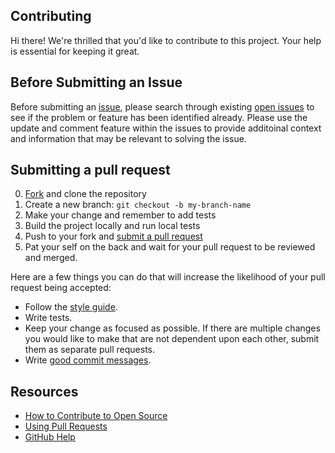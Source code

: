 [fork]: https://docs.github.com/en/github/getting-started-with-github/quickstart/fork-a-repo
[pr]: https://docs.github.com/en/github/collaborating-with-issues-and-pull-requests/proposing-changes-to-your-work-with-pull-requests/about-pull-requests
[issue]: https://docs.github.com/en/github/managing-your-work-on-github/managing-your-work-with-issues-and-pull-requests/about-issues
[open issues]: https://github.com/maxtassano/oss-enterprise/issues
[style guide]: https://styleguide.github.com/

## Contributing

Hi there! We're thrilled that you'd like to contribute to this project. Your help is essential for keeping it great.


## Before Submitting an Issue

Before submitting an [issue][issue], please search through existing [open issues] to see if the problem or feature has been identified already. Please use the update and comment feature within the issues to provide additoinal context and information that may be relevant to solving the issue.

## Submitting a pull request

0. [Fork][fork] and clone the repository
0. Create a new branch: `git checkout -b my-branch-name`
0. Make your change and remember to add tests
0. Build the project locally and run local tests
0. Push to your fork and [submit a pull request][pr]
0. Pat your self on the back and wait for your pull request to be reviewed and merged.

Here are a few things you can do that will increase the likelihood of your pull request being accepted:

- Follow the [style guide].
- Write tests.
- Keep your change as focused as possible. If there are multiple changes you would like to make that are not dependent upon each other, submit them as separate pull requests.
- Write [good commit messages](http://tbaggery.com/2008/04/19/a-note-about-git-commit-messages.html).

## Resources

- [How to Contribute to Open Source](https://opensource.guide/how-to-contribute/)
- [Using Pull Requests](https://help.github.com/articles/about-pull-requests/)
- [GitHub Help](https://help.github.com)
